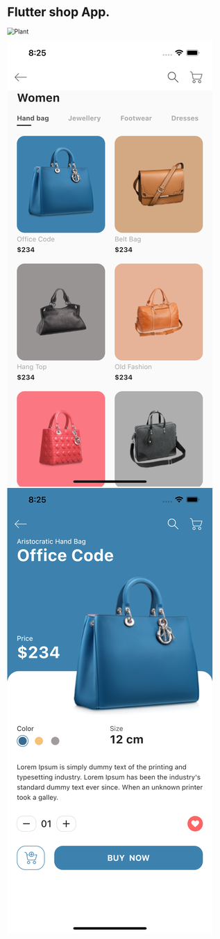 # Flutter shop App.



![Plant](https://github.com/Dineydm/shop_app/blob/main/shots/App.gif)

![Alt text](https://github.com/Dineydm/shop_app/blob/main/shots/Screen_Shop_1.png "Screen 1")
![Alt text](https://github.com/Dineydm/shop_app/blob/main/shots/Screen_Shop_2.png "Screen 2")
